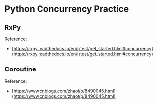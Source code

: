 # Python Concurrency Practice

## RxPy
Reference:
- [https://rxpy.readthedocs.io/en/latest/get_started.html#concurrency](https://rxpy.readthedocs.io/en/latest/get_started.html#concurrency)

## Coroutine
Reference: 
- [https://www.cnblogs.com/zhaof/p/8490045.html](https://www.cnblogs.com/zhaof/p/8490045.html)
